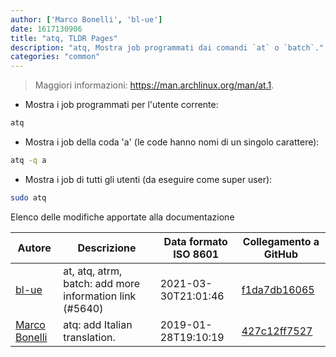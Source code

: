 ```yaml
---
author: ['Marco Bonelli', 'bl-ue']
date: 1617130906
title: "atq, TLDR Pages"
description: "atq, Mostra job programmati dai comandi `at` o `batch`."
categories: "common"
---
```

> Maggiori informazioni: <https://man.archlinux.org/man/at.1>.

- Mostra i job programmati per l'utente corrente:

```bash
atq
```

- Mostra i job della coda 'a' (le code hanno nomi di un singolo carattere):

```bash
atq -q a
```

- Mostra i job di tutti gli utenti (da eseguire come super user):

```bash
sudo atq
```
Elenco delle modifiche apportate alla documentazione


Autore | Descrizione | Data formato ISO 8601 | Collegamento a GitHub
------|-----|-----|-----
[bl-ue](mailto:54780737+bl-ue@users.noreply.github.com) | at, atq, atrm, batch: add more information link (#5640) | 2021-03-30T21:01:46 | [f1da7db16065](https://github.com/tldr-pages/tldr/commit/f1da7db160655446057cf641b5339d2e9273bb7a)
[Marco Bonelli](mailto:mb5.marcob@gmail.com) | atq: add Italian translation. | 2019-01-28T19:10:19 | [427c12ff7527](https://github.com/tldr-pages/tldr/commit/427c12ff75272bc00b215a422c3b1e9dedc822e2)

